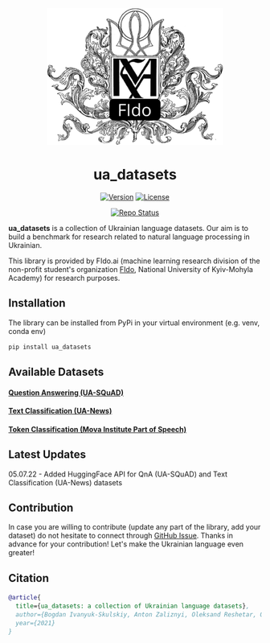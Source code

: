 
<p align="center">
  <img src="https://github.com/fido-ai/ua-datasets/blob/main/imgs/NaUKMA.png" width="350" title="hover text" alt="NaUKMA FIdo Logo">
</p>

<h1 align="center">
    ua_datasets
</h1>

<p align="center">
    <a href="https://img.shields.io/badge/Version-0.0.2-orange.svg"><img src="https://img.shields.io/badge/Version-0.0.5-green.svg" alt="Version"/></a>
    <a href="https://img.shields.io/badge/License-Apache%202.0-blue.svg"><img src="https://img.shields.io/badge/License-MIT-blue.svg" alt="License"/></a>
</p>
<p align="center">
    <a href="https://www.repostatus.org/badges/0.1.0/active.svg"><img src="https://www.repostatus.org/badges/0.1.0/active.svg" alt="Repo Status"/></a>
</p>

__ua_datasets__ is a collection of Ukrainian language datasets. Our aim is to build a benchmark for research related to 
natural language processing in Ukrainian.

This library is provided by FIdo.ai (machine learning research division of the non-profit student's organization
[FIdo](https://www.facebook.com/fido.naukma/), National University of Kyiv-Mohyla Academy) for research purposes.

## Installation
The library can be installed from PyPi in your virtual environment (e.g. venv, conda env)
```bash
pip install ua_datasets
```

## Available Datasets

#### [Question Answering (UA-SQuAD)](https://github.com/fido-ai/ua-datasets/tree/main/ua_datasets/src/question_answering)

#### [Text Classification (UA-News)](https://github.com/fido-ai/ua-datasets/tree/main/ua_datasets/src/text_classification)

#### [Token Classification (Mova Institute Part of Speech)](https://github.com/fido-ai/ua-datasets/tree/main/ua_datasets/src/token_classification)

## Latest Updates

05.07.22 - Added HuggingFace API for QnA (UA-SQuAD) and Text Classification (UA-News) datasets

## Contribution
In case you are willing to contribute (update any part of the library, add your dataset) do not hesitate to connect through [GitHub Issue](https://github.com/fido-ai/ua-datasets/issues/new/choose). Thanks in advance for your contribution! 
Let's make the Ukrainian language even greater!

## Citation
```bib
@article{
  title={ua_datasets: a collection of Ukrainian language datasets},
  author={Bogdan Ivanyuk-Skulskiy, Anton Zaliznyi, Oleksand Reshetar, Oleksiy Protsyk, Bohdan Romanchuk, Vladyslav Shpihanovych},
  year={2021}
}
```
